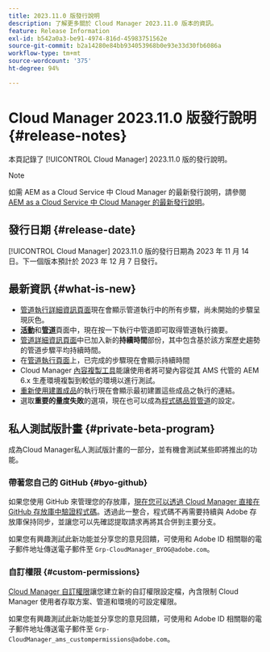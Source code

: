 ```yaml
---
title: 2023.11.0 版發行說明
description: 了解更多關於 Cloud Manager 2023.11.0 版本的資訊。
feature: Release Information
exl-id: b542a0a3-be91-4974-816d-45983751562e
source-git-commit: b2a14280e84bb934053968b0e93e33d30fb6086a
workflow-type: tm+mt
source-wordcount: '375'
ht-degree: 94%

---
```


# Cloud Manager 2023.11.0 版發行說明 {#release-notes}

本頁記錄了 [!UICONTROL Cloud Manager] 2023.11.0 版的發行說明。

>[!NOTE]
>
>如需 AEM as a Cloud Service 中 Cloud Manager 的最新發行說明，請參閱 [AEM as a Cloud Service 中 Cloud Manager 的最新發行說明](https://experienceleague.adobe.com/zh-hant/docs/experience-manager-cloud-service/content/release-notes/cloud-manager/current)。

## 發行日期 {#release-date}

[!UICONTROL Cloud Manager] 2023.11.0 版的發行日期為 2023 年 11 月 14 日。下一個版本預計於 2023 年 12 月 7 日發行。

## 最新資訊 {#what-is-new}

* [管道執行詳細資訊頁面](/help/using/managing-pipelines.md#view-details)現在會顯示管道執行中的所有步驟，尚未開始的步驟呈現灰色。
* **[活動](/help/using/managing-pipelines.md#activity)**&#x200B;和&#x200B;**[管道](/help/using/managing-pipelines.md#pipelines)**&#x200B;頁面中，現在按一下執行中管道即可取得管道執行摘要。
* [管道詳細資訊頁面](/help/using/managing-pipelines.md#view-details)中已加入新的&#x200B;**持續時間**&#x200B;部份，其中包含基於該方案歷史趨勢的管道步驟平均持續時間。
* 在[管道執行頁面](/help/using/managing-pipelines.md#activity-window)上，已完成的步驟現在會顯示持續時間
* Cloud Manager [內容複製工具](/help/using/content-copy.md)能讓使用者將可變內容從其 AMS 代管的 AEM 6.x 生產環境複製到較低的環境以進行測試。
* [重新使用建置成品](/help/getting-started/project-setup.md#build-artifact-reuse)的執行現在會顯示最初建置這些成品之執行的連結。
* 選取&#x200B;**重要的量度失敗**&#x200B;的選項，現在也可以成為[程式碼品質管道](/help/using/non-production-pipelines.md)的設定。

## 私人測試版計畫 {#private-beta-program}

成為Cloud Manager私人測試版計畫的一部分，並有機會測試某些即將推出的功能。

### 帶著您自己的 GitHub {#byo-github}

如果您使用 GitHub 來管理您的存放庫，[現在您可以透過 Cloud Manager 直接在 GitHub 存放庫中驗證程式碼](/help/managing-code/private-repositories.md)。透過此一整合，程式碼不再需要持續與 Adobe 存放庫保持同步，並讓您可以先確認提取請求再將其合併到主要分支。

如果您有興趣測試此新功能並分享您的意見回饋，可使用和 Adobe ID 相關聯的電子郵件地址傳送電子郵件至 `Grp-CloudManager_BYOG@adobe.com`。

### 自訂權限 {#custom-permissions}

[Cloud Manager 自訂權限](/help/using/custom-permissions.md)讓您建立新的自訂權限設定檔，內含限制 Cloud Manager 使用者存取方案、管道和環境的可設定權限。

如果您有興趣測試此新功能並分享您的意見回饋，可使用和 Adobe ID 相關聯的電子郵件地址傳送電子郵件至 `Grp-CloudManager_ams_custompermissions@adobe.com`。
